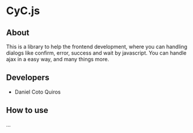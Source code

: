 # CyC.js

## About

This is a library to help the frontend development, where you can handling dialogs like confirm, error, success and wait by javascript. You can handle ajax in a easy way,
and many things more.

## Developers

* Daniel Coto Quiros

## How to use

...
